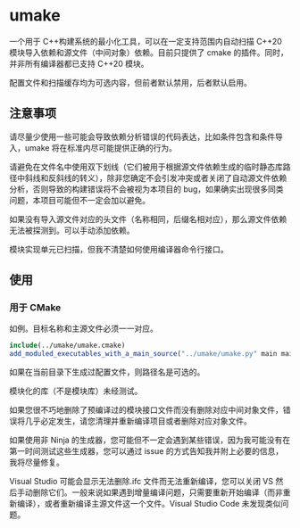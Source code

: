 # umake

一个用于 C++构建系统的最小化工具，可以在一定支持范围内自动扫描 C++20 模块导入依赖和源文件（中间对象）依赖。目前只提供了 cmake 的插件。同时，并非所有编译器都已支持 C++20 模块。

配置文件和扫描缓存均为可选内容，但前者默认禁用，后者默认启用。

## 注意事项

请尽量少使用一些可能会导致依赖分析错误的代码表达，比如条件包含和条件导入，umake 将在标准内尽可能提供正确的行为。

请避免在文件名中使用双下划线（它们被用于根据源文件依赖生成的临时静态库路径中斜线和反斜线的转义），除非您确定不会引发冲突或者关闭了自动源文件依赖分析，否则导致的构建错误将不会被视为本项目的 bug，如果确实出现很多同类问题，本项目可能但不一定会加以避免。

如果没有导入源文件对应的头文件（名称相同，后缀名相对应），那么源文件依赖无法被探测到。可以手动添加依赖。

模块实现单元已扫描，但我不清楚如何使用编译器命令行接口。

## 使用

### 用于 CMake

如例。目标名称和主源文件必须一一对应。

```CMake
include(../umake/umake.cmake)
add_moduled_executables_with_a_main_source("../umake/umake.py" main main.cpp tests tests.cpp)
```

如果在当前目录下生成过配置文件，则路径名是可选的。

模块化的库（不是模块库）未经测试。

如果您很不巧地删除了预编译过的模块接口文件而没有删除对应中间对象文件，错误将几乎必定发生，请您清理并重新编译项目或者删除对应对象文件。

如果使用非 Ninja 的生成器，您可能但不一定会遇到某些错误，因为我可能没有在第一时间测试这些生成器，您可以通过 issue 的方式告知我并附上必要的信息，我将尽量修复。

Visual Studio 可能会显示无法删除.ifc 文件而无法重新编译，您可以关闭 VS 然后手动删除它们。一般来说如果遇到增量编译问题，只需要重新开始编译（而非重新编译），或者重新编译主源文件这一个文件。Visual Studio Code 未发现类似问题。
